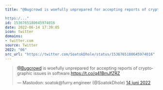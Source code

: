 ```yaml
---
title: "@Bugcrowd is woefully unprepared for accepting reports of cryptographic issues in software.

https:/..."
id: 1536765180645974016
date: 2022-06-14 17:39:05
icon: twitter
domains:
- twitter.com
source: Twitter
2022: "06"
src_url: "https://twitter.com/SoatokDhole/status/1536765180645974016"
---
```

<blockquote class="twitter-tweet" data-lang="nl" data-dnt="true"><p lang="en" dir="ltr"><a href="https://twitter.com/Bugcrowd?ref_src=twsrc%5Etfw">@Bugcrowd</a> is woefully unprepared for accepting reports of cryptographic issues in software.<a href="https://t.co/q41BmJfZRZ">https://t.co/q41BmJfZRZ</a></p>&mdash; Mastodon: soatok@furry.engineer (@SoatokDhole) <a href="https://twitter.com/SoatokDhole/status/1536765180645974016?ref_src=twsrc%5Etfw">14 juni 2022</a></blockquote>
<script async src="https://platform.twitter.com/widgets.js" charset="utf-8"></script>


